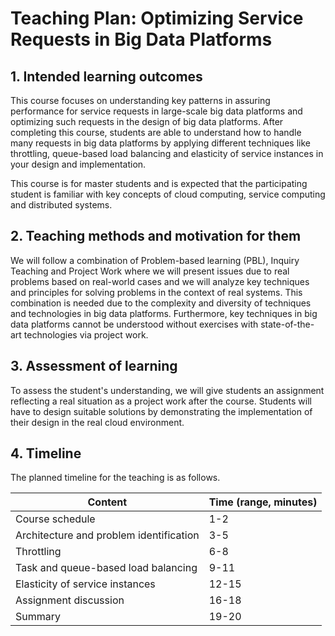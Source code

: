 
# Teaching Plan: Optimizing Service Requests in Big Data Platforms


## 1. Intended learning outcomes

This course focuses on understanding key patterns in assuring performance for service requests in large-scale big data platforms and optimizing such requests in the design of big data platforms. After completing this course, students are able to understand how to handle many requests in big data platforms by applying different techniques like throttling, queue-based load balancing and elasticity of service instances in your design and implementation.

This course is for master students and is expected that the participating student is familiar with key concepts of cloud computing, service computing and distributed systems.

## 2. Teaching methods and motivation for them

We will follow a combination of Problem-based learning (PBL), Inquiry Teaching and Project Work where we will present issues due to real problems based on real-world cases and we will analyze key techniques and principles for solving problems in the context of real systems. This combination is needed due to the complexity and diversity of techniques and technologies in big data platforms. Furthermore, key techniques in big data platforms cannot be understood without exercises with state-of-the-art technologies via project work.

## 3. Assessment of learning

To assess the student's understanding, we will give students an assignment reflecting a real situation as a project work after the course. Students will have to design  suitable solutions by demonstrating the implementation of their design in the real cloud environment.

## 4. Timeline

The planned timeline for the teaching is as follows.

Content| Time (range, minutes)
-------------|----------------------
Course schedule | 1-2
Architecture and problem identification  |3-5
Throttling   | 6-8
Task and queue-based load balancing  | 9-11
Elasticity of service instances |12-15
Assignment discussion |16-18
Summary |19-20
